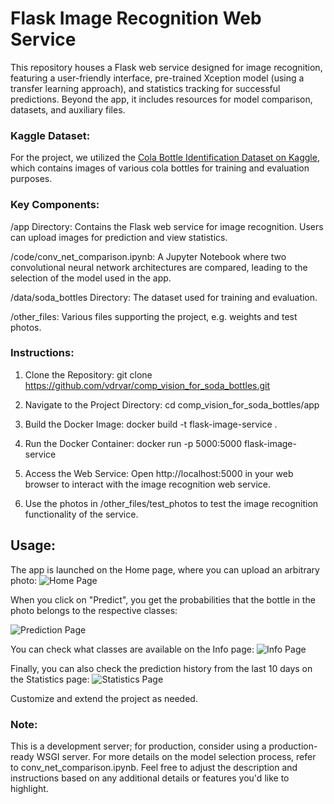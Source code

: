 # Flask Image Recognition Web Service

This repository houses a Flask web service designed for image recognition, featuring a user-friendly interface, pre-trained Xception model (using a transfer learning approach), and statistics tracking for successful predictions. Beyond the app, it includes resources for model comparison, datasets, and auxiliary files.

### Kaggle Dataset:

For the project, we utilized the [Cola Bottle Identification Dataset on Kaggle](https://www.kaggle.com/datasets/deadskull7/cola-bottle-identification/code), which contains images of various cola bottles for training and evaluation purposes.

### Key Components:

/app Directory: Contains the Flask web service for image recognition. Users can upload images for prediction and view statistics.

/code/conv_net_comparison.ipynb: A Jupyter Notebook where two convolutional neural network architectures are compared, leading to the selection of the model used in the app.

/data/soda_bottles Directory: The dataset used for training and evaluation.

/other_files: Various files supporting the project, e.g. weights and test photos.

### Instructions:

1) Clone the Repository:
git clone https://github.com/vdrvar/comp_vision_for_soda_bottles.git

2) Navigate to the Project Directory:
cd comp_vision_for_soda_bottles/app

3) Build the Docker Image:
docker build -t flask-image-service .

4) Run the Docker Container:
docker run -p 5000:5000 flask-image-service

5) Access the Web Service:
Open http://localhost:5000 in your web browser to interact with the image recognition web service.

6) Use the photos in /other_files/test_photos to test the image recognition functionality of the service.

## Usage:

The app is launched on the Home page, where you can upload an arbitrary photo:
![Home Page](https://github.com/vdrvar/comp_vision_for_soda_bottles/assets/48907543/f6c66c9f-dbd2-450d-b005-c22e80449041)

When you click on "Predict", you get the probabilities that the bottle in the photo belongs to the respective classes:

![Prediction Page](https://github.com/vdrvar/comp_vision_for_soda_bottles/assets/48907543/229790b4-7f40-4eaa-a0ec-52deb064887f)

You can check what classes are available on the Info page:
![Info Page](https://github.com/vdrvar/comp_vision_for_soda_bottles/assets/48907543/ff669aa0-847e-4b83-93d8-e43b921e798a)

Finally, you can also check the prediction history from the last 10 days on the Statistics page:
![Statistics Page](https://github.com/vdrvar/comp_vision_for_soda_bottles/assets/48907543/e16b2d40-f2c2-4351-b099-b61a6705bebd)

Customize and extend the project as needed.


### Note:

This is a development server; for production, consider using a production-ready WSGI server.
For more details on the model selection process, refer to conv_net_comparison.ipynb.
Feel free to adjust the description and instructions based on any additional details or features you'd like to highlight.

